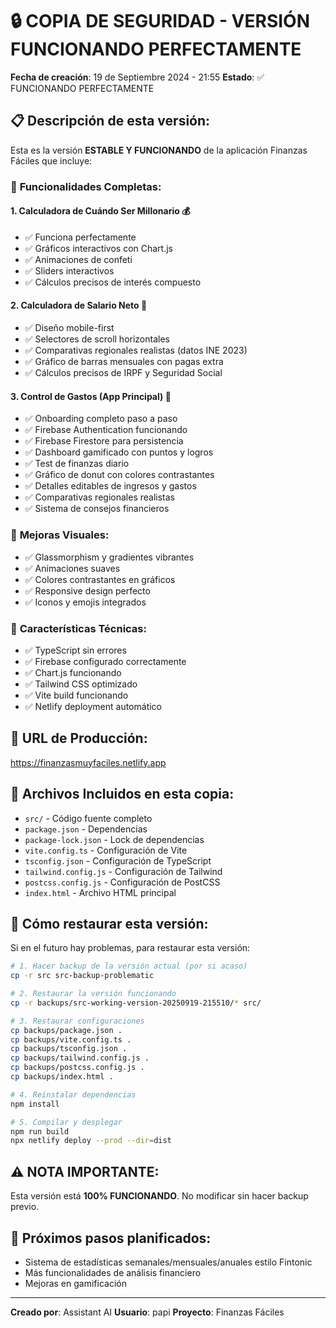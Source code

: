 # 🔒 COPIA DE SEGURIDAD - VERSIÓN FUNCIONANDO PERFECTAMENTE

**Fecha de creación**: 19 de Septiembre 2024 - 21:55
**Estado**: ✅ FUNCIONANDO PERFECTAMENTE

## 📋 **Descripción de esta versión:**

Esta es la versión **ESTABLE Y FUNCIONANDO** de la aplicación Finanzas Fáciles que incluye:

### 🎯 **Funcionalidades Completas:**

#### 1. **Calculadora de Cuándo Ser Millonario** 💰
- ✅ Funciona perfectamente
- ✅ Gráficos interactivos con Chart.js
- ✅ Animaciones de confeti
- ✅ Sliders interactivos
- ✅ Cálculos precisos de interés compuesto

#### 2. **Calculadora de Salario Neto** 💼
- ✅ Diseño mobile-first
- ✅ Selectores de scroll horizontales
- ✅ Comparativas regionales realistas (datos INE 2023)
- ✅ Gráfico de barras mensuales con pagas extra
- ✅ Cálculos precisos de IRPF y Seguridad Social

#### 3. **Control de Gastos (App Principal)** 📱
- ✅ Onboarding completo paso a paso
- ✅ Firebase Authentication funcionando
- ✅ Firebase Firestore para persistencia
- ✅ Dashboard gamificado con puntos y logros
- ✅ Test de finanzas diario
- ✅ Gráfico de donut con colores contrastantes
- ✅ Detalles editables de ingresos y gastos
- ✅ Comparativas regionales realistas
- ✅ Sistema de consejos financieros

### 🎨 **Mejoras Visuales:**
- ✅ Glassmorphism y gradientes vibrantes
- ✅ Animaciones suaves
- ✅ Colores contrastantes en gráficos
- ✅ Responsive design perfecto
- ✅ Iconos y emojis integrados

### 🔧 **Características Técnicas:**
- ✅ TypeScript sin errores
- ✅ Firebase configurado correctamente
- ✅ Chart.js funcionando
- ✅ Tailwind CSS optimizado
- ✅ Vite build funcionando
- ✅ Netlify deployment automático

## 🚀 **URL de Producción:**
https://finanzasmuyfaciles.netlify.app

## 📁 **Archivos Incluidos en esta copia:**
- `src/` - Código fuente completo
- `package.json` - Dependencias
- `package-lock.json` - Lock de dependencias
- `vite.config.ts` - Configuración de Vite
- `tsconfig.json` - Configuración de TypeScript
- `tailwind.config.js` - Configuración de Tailwind
- `postcss.config.js` - Configuración de PostCSS
- `index.html` - Archivo HTML principal

## 🔄 **Cómo restaurar esta versión:**

Si en el futuro hay problemas, para restaurar esta versión:

```bash
# 1. Hacer backup de la versión actual (por si acaso)
cp -r src src-backup-problematic

# 2. Restaurar la versión funcionando
cp -r backups/src-working-version-20250919-215510/* src/

# 3. Restaurar configuraciones
cp backups/package.json .
cp backups/vite.config.ts .
cp backups/tsconfig.json .
cp backups/tailwind.config.js .
cp backups/postcss.config.js .
cp backups/index.html .

# 4. Reinstalar dependencias
npm install

# 5. Compilar y desplegar
npm run build
npx netlify deploy --prod --dir=dist
```

## ⚠️ **NOTA IMPORTANTE:**
Esta versión está **100% FUNCIONANDO**. No modificar sin hacer backup previo.

## 🎯 **Próximos pasos planificados:**
- Sistema de estadísticas semanales/mensuales/anuales estilo Fintonic
- Más funcionalidades de análisis financiero
- Mejoras en gamificación

---
**Creado por**: Assistant AI
**Usuario**: papi
**Proyecto**: Finanzas Fáciles




